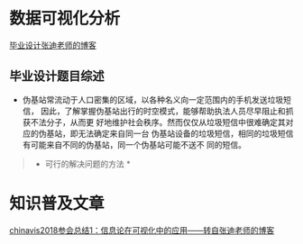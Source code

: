 # 数据可视化分析
[毕业设计张迪老师的博客](http://www.storagelab.org.cn/zhangdi)
## 毕业设计题目综述
  - 伪基站常流动于人口密集的区域，以各种名义向一定范围内的手机发送垃圾短信， 因此，了解掌握伪基站出行的时空模式，能够帮助执法人员尽早阻止和抓获不法分子，从而更 好地维护社会秩序。然而仅仅从垃圾短信中很难确定其对应的伪基站，即无法确定来自同一台 伪基站设备的垃圾短信，相同的垃圾短信有可能来自不同的伪基站，同一个伪基站可能不送不 同的短信。
>* 可行的解决问题的方法 *
# 知识普及文章
[chinavis2018参会总结1：信息论在可视化中的应用——转自张迪老师的博客](http://www.storagelab.org.cn/zhangdi/2018/08/12/chinavis2018%E5%8F%82%E4%BC%9A%E8%AE%B0%E5%BD%951%EF%BC%9A%E4%BF%A1%E6%81%AF%E8%AE%BA%E5%9C%A8%E5%8F%AF%E8%A7%86%E5%8C%96%E4%B8%AD%E7%9A%84%E5%BA%94%E7%94%A8/)


